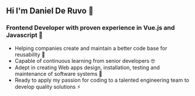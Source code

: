 ## **Hi I'm Daniel De Ruvo** 👋

### Frontend Developer with proven experience in Vue.js and Javascript 🌱

* Helping companies create and maintain a better code base for reusability 🔭
* Capable of continuous learning from senior developers 🤓
* Adept in creating Web apps design, installation, testing and maintenance of software systems 🏅
* Ready to apply my passion for coding to a talented engineering team to develop quality solutions ⚡

